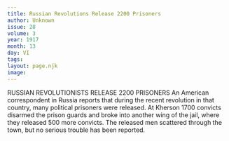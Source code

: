 ```yaml
---
title: Russian Revolutions Release 2200 Prisoners
author: Unknown
issue: 28
volume: 3
year: 1917
month: 13
day: VI
tags:
layout: page.njk
image:
---
```

RUSSIAN REVOLUTIONISTS RELEASE 2200 PRISONERS    An American correspondent in Russia reports that during the recent revolution in that country, many political prisoners were released. At Kherson 1700 convicts disarmed the prison guards and broke into another wing of the jail, where they released 500 more convicts.       The released men scattered through the town, but no serious trouble has been reported. 

